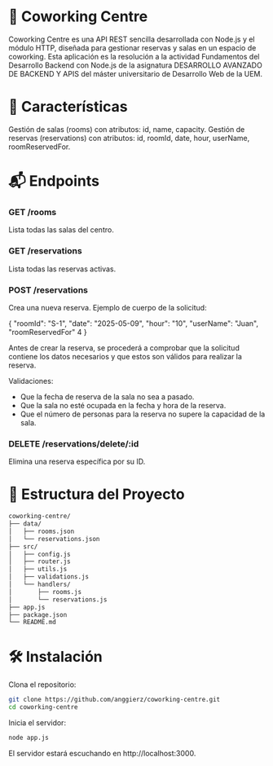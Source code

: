 # 🏢 Coworking Centre
Coworking Centre es una API REST sencilla desarrollada con Node.js y el módulo HTTP, diseñada para gestionar reservas y salas en un espacio de coworking. Esta aplicación es la resolución a la actividad Fundamentos del Desarrollo Backend con Node.js de la asignatura DESARROLLO AVANZADO DE BACKEND Y APIS del máster universitario de Desarrollo Web de la UEM.

# 🚀 Características

Gestión de salas (rooms) con atributos: id, name, capacity.
Gestión de reservas (reservations) con atributos: id, roomId, date, hour, userName, roomReservedFor.

# 📬 Endpoints

### GET /rooms
 Lista todas las salas del centro.

### GET /reservations
 Lista todas las reservas activas.

### POST /reservations 
Crea una nueva reserva. Ejemplo de cuerpo de la solicitud:

{
  "roomId": "S-1",
  "date": "2025-05-09",
  "hour": "10",
  "userName": "Juan",
  "roomReservedFor" 4
}

Antes de crear la reserva, se procederá a comprobar que la solicitud contiene los datos necesarios y que estos son válidos para realizar la reserva.

Validaciones:

- Que la fecha de reserva de la sala no sea a pasado.
- Que la sala no esté ocupada en la fecha y hora de la reserva.
- Que el número de personas para la reserva no supere la capacidad de la sala.

### DELETE /reservations/delete/:id
Elimina una reserva específica por su ID.

# 📁 Estructura del Proyecto

```sh
coworking-centre/
├── data/
│   ├── rooms.json
│   └── reservations.json
├── src/
│   ├── config.js
│   ├── router.js
│   ├── utils.js
│   ├── validations.js
│   └── handlers/
│       ├── rooms.js
│       └── reservations.js
├── app.js
├── package.json
└── README.md
```

# 🛠️ Instalación
Clona el repositorio:

```bash
git clone https://github.com/anggierz/coworking-centre.git
cd coworking-centre
```

Inicia el servidor:

```bash
node app.js
```
El servidor estará escuchando en http://localhost:3000.
